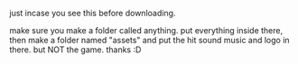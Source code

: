 just incase you see this before downloading.

make sure you make a folder called anything. put everything inside there, then make a folder named "assets" and put the hit sound music and logo in there. but NOT the game. thanks :D
